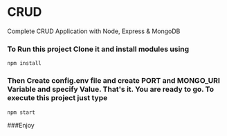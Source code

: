 # CRUD
 Complete CRUD Application with Node, Express &amp; MongoDB

### To Run this project Clone it and install modules using
```
npm install
```
### Then Create config.env file and create PORT and MONGO_URI Variable and specify Value. That's it. You are ready to go. To execute this project just type
```
npm start
```
###Enjoy
